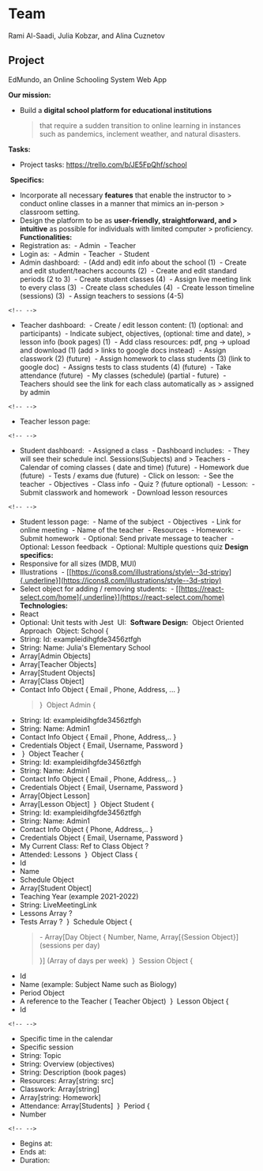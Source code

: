 # Team

Rami Al-Saadi, Julia Kobzar, and Alina Cuznetov

## Project

EdMundo, an Online Schooling System Web App

**Our mission:**
​

- Build a **digital school platform for educational institutions**
  > that require a sudden transition to online learning in instances
  > such as pandemics, inclement weather, and natural disasters.

**Tasks:**
​

- Project tasks: https://trello.com/b/JE5FpQhf/school

​
**Specifics:**
​

- Incorporate all necessary **features** that enable the instructor to > conduct online classes in a manner that mimics an in-person > classroom setting.
  ​
- Design the platform to be as **user-friendly, straightforward, and > intuitive** as possible for individuals with limited computer > proficiency.
  ​
  **Functionalities:**
  ​
- Registration as:
  ​ - Admin
  ​ - Teacher
  ​
- Login as:
  ​ - Admin
  ​ - Teacher
  ​ - Student
  ​
- Admin dashboard:
  ​ - (Add and) edit info about the school (1)
  ​ - Create and edit student/teachers accounts (2)
  ​ - Create and edit standard periods (2 to 3)
  ​ - Create student classes (4)
  ​ - Assign live meeting link to every class (3)
  ​ - Create class schedules (4)
  ​ - Create lesson timeline (sessions) (3)
  ​ - Assign teachers to sessions (4-5)
  ​

```{=html}
<!-- -->
```

- Teacher dashboard:
  ​ - Create / edit lesson content: (1) (optional: and participants)
  ​ - Indicate subject, objectives, (optional: time and date), > lesson info (book pages) (1)
  ​ - Add class resources: pdf, png → upload and download (1) (add > links to google docs instead)
  ​ - Assign classwork (2) (future)
  ​ - Assign homework to class students (3) (link to google doc)
  ​ - Assigns tests to class students (4) (future)
  ​ - Take attendance (future)
  ​ - My classes (schedule) (partial - future)
  ​ - Teachers should see the link for each class automatically as > assigned by admin
  ​

```{=html}
<!-- -->
```

- Teacher lesson page:
  ​

```{=html}
<!-- -->
```

- Student dashboard:
  ​ - Assigned a class
  ​ - Dashboard includes:
  ​ - They will see their schedule incl. Sessions(Subjects) and > Teachers
  ​ - Calendar of coming classes ( date and time) (future)
  ​ - Homework due (future)
  ​ - Tests / exams due (future)
  ​ - Click on lesson:
  ​ - See the teacher
  ​ - Objectives
  ​ - Class info
  ​ - Quiz ? (future optional)
  ​ - Lesson:
  ​ - Submit classwork and homework
  ​ - Download lesson resources
  ​

```{=html}
<!-- -->
```

- Student lesson page:
  ​ - Name of the subject
  ​ - Objectives
  ​ - Link for online meeting
  ​ - Name of the teacher
  ​ - Resources
  ​ - Homework:
  ​ - Submit homework
  ​ - Optional: Send private message to teacher
  ​ - Optional: Lesson feedback
  ​ - Optional: Multiple questions quiz
  ​
  **Design specifics:**
  ​
- Responsive for all sizes (MDB, MUI)
  ​
- Illustrations
  ​ - [[https://icons8.com/illustrations/style\--3d-stripy]{.underline}](https://icons8.com/illustrations/style--3d-stripy)
  ​
- Select object for adding / removing students:
  ​ - [[https://react-select.com/home]{.underline}](https://react-select.com/home)
  ​
  **Technologies:**
  ​
- React
  ​
- Optional: Unit tests with Jest
  ​
  UI:
  ​
  **Software Design:**
  ​
  Object Oriented Approach
  ​
  Object: School {
  ​
- String: Id: exampleidihgfde3456ztfgh
  ​
- String: Name: Julia's Elementary School
  ​
- Array\[Admin Objects\]
  ​
- Array\[Teacher Objects\]
  ​
- Array\[Student Objects\]
  ​
- Array\[Class Object\]
  ​
- Contact Info Object { Email , Phone, Address, ... }
  ​
  > }
  > ​
  > Object Admin {
  > ​
- String: Id: exampleidihgfde3456ztfgh
  ​
- String: Name: Admin1
  ​
- Contact Info Object { Email , Phone, Address,.. }
  ​
- Credentials Object { Email, Username, Password }
  ​
- ​
  }
  ​
  Object Teacher {
  ​
- String: Id: exampleidihgfde3456ztfgh
  ​
- String: Name: Admin1
  ​
- Contact Info Object { Email , Phone, Address,.. }
  ​
- Credentials Object { Email, Username, Password }
  ​
- Array\[Object Lesson\]
  ​
- Array\[Lesson Object\]
  ​
  }
  ​
  Object Student {
  ​
- String: Id: exampleidihgfde3456ztfgh
  ​
- String: Name: Admin1
  ​
- Contact Info Object { Phone, Address,.. }
  ​
- Credentials Object { Email, Username, Password }
  ​
- My Current Class: Ref to Class Object ?
  ​
- Attended: Lessons
  ​
  }
  ​
  Object Class {
  ​
- Id
  ​
- Name
  ​
- Schedule Object
  ​
- Array\[Student Object\]
  ​
- Teaching Year (example 2021-2022)
  ​
- String: LiveMeetingLink
  ​
- Lessons Array ?
  ​
- Tests Array ?
  ​
  }
  ​
  Schedule Object {
  ​
  > \- Array\[Day Object { Number, Name, Array\[{Session Object}\]
  > (sessions per day)
  >
  > }\] (Array of days per week)
  > ​
  > }
  > ​
  > Session Object {
  > ​
- Id
  ​
- Name (example: Subject Name such as Biology)
  ​
- Period Object
  ​
- A reference to the Teacher ( Teacher Object)
  ​
  }
  ​
  Lesson Object {
  ​
- Id
  ​

```{=html}
<!-- -->
```

- Specific time in the calendar
  ​
- Specific session
  ​
- String: Topic
  ​
- String: Overview (objectives)
  ​
- String: Description (book pages)
  ​
- Resources: Array\[string: src\]
  ​
- Classwork: Array\[string\]
  ​
- Array\[string: Homework\]
  ​
- Attendance: Array\[Students\]
  ​
  }
  ​
  Period {
  ​
- Number
  ​

```{=html}
<!-- -->
```

- Begins at:
  ​
- Ends at:
  ​
- Duration:
  ​

​
